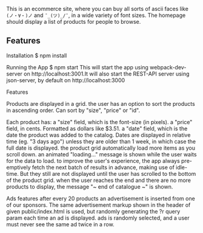 This is an ecommerce site, where you can buy all sorts of ascii faces like `(ノ・∀・)ノ` and `¯_(ツ)_/¯`, in a wide variety of font sizes. The homepage should display a list of products for people to browse.

## Features

Installation
$ npm install

Running the App
$ npm start
This will start the app using webpack-dev-server on http://localhost:3001.It will also start the REST-API server using json-server, by default on http://localhost:3000

Features

Products are displayed in a grid.
the user has an option to sort the products in ascending order. Can sort by "size", "price" or "id".

Each product has:
a "size" field, which is the font-size (in pixels).
a "price" field, in cents. Formatted as dollars like $3.51.
a "date" field, which is the date the product was added to the catalog. Dates are displayed in relative time (eg. "3 days ago") unless they are older than 1 week, in which case the full date is displayed.
the product grid automatically load more items as you scroll down.
an animated "loading..." message is shown while the user waits for the data to load.
to improve the user's experience, the app always pre-emptively fetch the next batch of results in advance, making use of idle-time. But they still are not displayed until the user has scrolled to the bottom of the product grid.
when the user reaches the end and there are no more products to display, the message "~ end of catalogue ~" is shown.

Ads features
after every 20 products an advertisement is inserted from one of our sponsors. The same advertisement markup shown in the header of given public/index.html is used, but randomly generating the ?r query param each time an ad is displayed.
ads is randomly selected, and a user must never see the same ad twice in a row.
